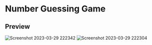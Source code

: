 # Number Guessing Game


## Preview
![Screenshot 2023-03-29 222342](https://user-images.githubusercontent.com/117558233/228747996-85031d23-b044-452a-aaed-a85146a712b4.png)
![Screenshot 2023-03-29 222304](https://user-images.githubusercontent.com/117558233/228748014-066cb22b-60da-415f-9f08-7d0fefb51869.png)
